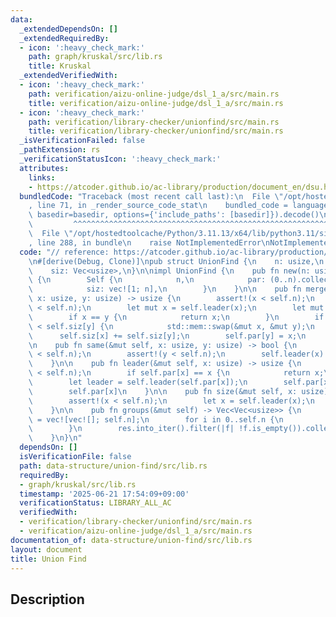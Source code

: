 ```yaml
---
data:
  _extendedDependsOn: []
  _extendedRequiredBy:
  - icon: ':heavy_check_mark:'
    path: graph/kruskal/src/lib.rs
    title: Kruskal
  _extendedVerifiedWith:
  - icon: ':heavy_check_mark:'
    path: verification/aizu-online-judge/dsl_1_a/src/main.rs
    title: verification/aizu-online-judge/dsl_1_a/src/main.rs
  - icon: ':heavy_check_mark:'
    path: verification/library-checker/unionfind/src/main.rs
    title: verification/library-checker/unionfind/src/main.rs
  _isVerificationFailed: false
  _pathExtension: rs
  _verificationStatusIcon: ':heavy_check_mark:'
  attributes:
    links:
    - https://atcoder.github.io/ac-library/production/document_en/dsu.html
  bundledCode: "Traceback (most recent call last):\n  File \"/opt/hostedtoolcache/Python/3.11.13/x64/lib/python3.11/site-packages/onlinejudge_verify/documentation/build.py\"\
    , line 71, in _render_source_code_stat\n    bundled_code = language.bundle(stat.path,\
    \ basedir=basedir, options={'include_paths': [basedir]}).decode()\n          \
    \         ^^^^^^^^^^^^^^^^^^^^^^^^^^^^^^^^^^^^^^^^^^^^^^^^^^^^^^^^^^^^^^^^^^^^^^^^^^^^^^^^^\n\
    \  File \"/opt/hostedtoolcache/Python/3.11.13/x64/lib/python3.11/site-packages/onlinejudge_verify/languages/rust.py\"\
    , line 288, in bundle\n    raise NotImplementedError\nNotImplementedError\n"
  code: "// reference: https://atcoder.github.io/ac-library/production/document_en/dsu.html\n\
    \n#[derive(Debug, Clone)]\npub struct UnionFind {\n    n: usize,\n    par: Vec<usize>,\n\
    \    siz: Vec<usize>,\n}\n\nimpl UnionFind {\n    pub fn new(n: usize) -> Self\
    \ {\n        Self {\n            n,\n            par: (0..n).collect::<Vec<usize>>(),\n\
    \            siz: vec![1; n],\n        }\n    }\n\n    pub fn merge(&mut self,\
    \ x: usize, y: usize) -> usize {\n        assert!(x < self.n);\n        assert!(y\
    \ < self.n);\n        let mut x = self.leader(x);\n        let mut y = self.leader(y);\n\
    \        if x == y {\n            return x;\n        }\n        if self.siz[x]\
    \ < self.siz[y] {\n            std::mem::swap(&mut x, &mut y);\n        }\n  \
    \      self.siz[x] += self.siz[y];\n        self.par[y] = x;\n        x\n    }\n\
    \n    pub fn same(&mut self, x: usize, y: usize) -> bool {\n        assert!(x\
    \ < self.n);\n        assert!(y < self.n);\n        self.leader(x) == self.leader(y)\n\
    \    }\n\n    pub fn leader(&mut self, x: usize) -> usize {\n        assert!(x\
    \ < self.n);\n        if self.par[x] == x {\n            return x;\n        }\n\
    \        let leader = self.leader(self.par[x]);\n        self.par[x] = leader;\n\
    \        self.par[x]\n    }\n\n    pub fn size(&mut self, x: usize) -> usize {\n\
    \        assert!(x < self.n);\n        let x = self.leader(x);\n        self.siz[x]\n\
    \    }\n\n    pub fn groups(&mut self) -> Vec<Vec<usize>> {\n        let mut res\
    \ = vec![vec![]; self.n];\n        for i in 0..self.n {\n            res[self.leader(i)].push(i);\n\
    \        }\n        res.into_iter().filter(|f| !f.is_empty()).collect::<Vec<_>>()\n\
    \    }\n}\n"
  dependsOn: []
  isVerificationFile: false
  path: data-structure/union-find/src/lib.rs
  requiredBy:
  - graph/kruskal/src/lib.rs
  timestamp: '2025-06-21 17:54:09+09:00'
  verificationStatus: LIBRARY_ALL_AC
  verifiedWith:
  - verification/library-checker/unionfind/src/main.rs
  - verification/aizu-online-judge/dsl_1_a/src/main.rs
documentation_of: data-structure/union-find/src/lib.rs
layout: document
title: Union Find
---
```


## Description
